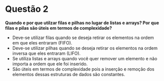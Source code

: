 # Questão 2

**Quando e por que utilzar filas e pilhas no lugar de listas e arrays? Por que filas e pilas são úteis em termos de complexidade?**

<ul>
  <li>Deve-se utilizar filas quando se deseja retirar os elementos na ordem em que eles entraram (FIFO).</li>
  <li>Deve-se utilizar pilhas quando se deseja retirar os elementos na ordem inversa que eles entraram (LIFO).</li>
  <li>Se utiliza listas e arrays quando você quer remover um elemento e não importa a ordem que ele foi inserido.</li>
  <li>São úteis em termos de complexidade pois a inserção e remoção dos elementos dessas estruturas de dados são constantes.</li>
</ul>

